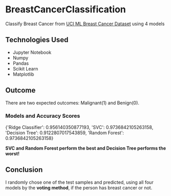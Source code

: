# BreastCancerClassification

Classify Breast Cancer from  [UCI ML Breast Cancer Dataset](https://www.kaggle.com/datasets/jeandedieunyandwi/breast-cancer-dataset-uci-ml) using 4 models

## Technologies Used
- Jupyter Notebook
- Numpy
- Pandas
- Scikit Learn
- Matplotlib

## Outcome
There are two expected outcomes: Malignant(1) and Benign(0).

### Models and Accuracy Scores

{'Ridge Classifier': 0.956140350877193,
 'SVC': 0.9736842105263158,
 'Decision Tree': 0.9122807017543859,
 'Random Forest': 0.9736842105263158}

**SVC and Random Forest perform the best and Decision Tree performs the worst!** 



## Conclusion
I randomly chose one of the test samples and predicted, using all four models by the **voting method**, if the person has breast cancer or not.




